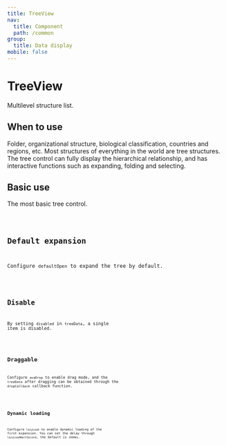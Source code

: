 ```yaml
---
title: TreeView
nav:
  title: Component
  path: /common
group:
  title: Data display
mobile: false
---
```


# TreeView

Multilevel structure list.

## When to use

Folder, organizational structure, biological classification, countries and regions, etc. Most structures of everything in the world are tree structures. The tree control can fully display the hierarchical relationship, and has interactive functions such as expanding, folding and selecting.

## Basic use

The most basic tree control.

<code src="./demos/index1.tsx"/>

## Default expansion

Configure `defaultOpen` to expand the tree by default.

<code src="./demos/index2.tsx"/>

## Disable

By setting `disabled` in `treeData`, a single item is disabled.

<code src="./demos/index3.tsx"/>

## Draggable

Configure `avaDrop` to enable drag mode, and the `treeData` after dragging can be obtained through the `dropCallback` callback function.

<code src="./demos/index4.tsx"/>

## Dynamic loading

Configure `lazyLoad` to enable dynamic loading of the first expansion. You can set the delay through `lazyLoadWaitSecond`, the default is `1000ms`.

<code src="./demos/index5.tsx"/>

<API />
